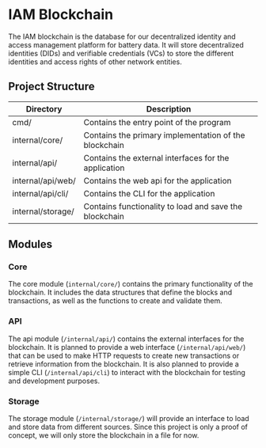 # IAM Blockchain
The IAM blockchain is the database for our decentralized identity and access management platform for battery data. It will store decentralized identities (DIDs) and verifiable credentials (VCs) to store the different identities and access rights of other network entities.

## Project Structure

| Directory | Description | 
|  - | - | 
| cmd/ | Contains the entry point of the program |
| internal/core/ | Contains the primary implementation of the blockchain |
| internal/api/ | Contains the external interfaces for the application |
| internal/api/web/ | Contains the web api for the application |
| internal/api/cli/ | Contains the CLI for the application |
| internal/storage/ | Contains functionality to load and save the blockchain |

## Modules
### Core
The core module (`internal/core/`) contains the primary functionality of the blockchain. 
It includes the data structures that define the blocks and transactions, as well as the functions to create and validate them.

### API
The api module (`/internal/api/`) contains the external interfaces for the blockchain. 
It is planned to provide a web interface (`/internal/api/web/`) that can be used to make HTTP requests to create new transactions or retrieve information from the blockchain.
It is also planned to provide a simple CLI (`/internal/api/cli`) to interact with the blockchain for testing and development purposes.

### Storage
The storage module (`/internal/storage/`) will provide an interface to load and store data from different sources. 
Since this project is only a proof of concept, we will only store the blockchain in a file for now.

